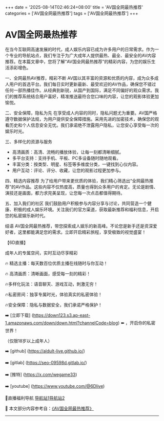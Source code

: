 +++
date = '2025-08-14T02:46:24+08:00'
title = 'AV国全网最热推荐'
categories = ['AV国全网最热推荐']
tags = ['AV国全网最热推荐']
+++

# AV国全网最热推荐

在当今互联网高速发展的时代，成人娱乐内容已成为许多用户的日常需求。作为一个专业的导航站点，我们专注于为广大成年人提供最热、最全、最安全的AV内容推荐。在本篇文章中，您将了解“AV国全网最热推荐”的精彩内容，为您的娱乐生活添彩增色。

一、全网最热AV推荐，精彩不断
AV国以其丰富的资源和优质的内容，成为众多成人用户的首选平台。我们每日实时更新最新、最受欢迎的AV作品，确保您不错过任何一部热播佳作。从经典到新锐，从国产到国际，满足不同偏好的观众需求。我们的推荐系统结合用户喜好，精准推送最符合您口味的内容，让您的观影体验更加愉悦。

二、安全保障，隐私为先
在享受成人内容的同时，隐私问题尤为重要。AV国严格遵守数据保护法规，为用户提供安全保障措施。采用先进的加密技术，确保您的观看历史和个人信息安全无忧。我们承诺绝不泄露用户隐私，让您安心享受每一次的娱乐时光。

三、多样化的资源与服务
- 高清画质：高清、流畅的播放体验，让每一刻都清晰细腻。
- 多平台支持：支持手机、平板、PC多设备随时随地观看。
- 丰富分类：按类型、明星、标签等多维度分类，一键找到心仪内容。
- 用户互动：评论、评分、收藏，让您的观影过程更加参与。

四、精选内容推荐
为了给用户带来更优质的体验，我们精心筛选出“全网最热推荐”的AV作品。这些内容不仅热度高，质量也得到众多用户的肯定。无论是剧情、演技还是画面，都力求完美呈现，让您每一次点击都值得期待。

五、加入我们的社区
我们鼓励用户积极参与内容分享与讨论，共同营造一个健康、积极的成人娱乐环境。关注我们的官方渠道，获取最新推荐和福利信息，开启您的私密娱乐新时代。

结语
AV国全网最热推荐，带您探索成人娱乐的新高峰。不论您是新手还是资深爱好者，这里都能满足您的需求。立即开启精彩旅程，享受极致的视觉盛宴！

【6D直播】

成年人的专属空间，实时互动尽享精彩

🔥 精选主播：每天数百位优质主播在线随时与你互动！

🔥 高清画质：清晰画面，感受每一刻的精彩！

🔥多样化玩法：语音聊天、游戏互动，刺激无穷！

🔥私密房间：独享专属时光，体验真实的私密体验！

🔥安全保障：隐私与数据安全，我们承诺严格保护！

➡️ [立即下载] (https://down123.s3.ap-east-1.amazonaws.com/down/down.html?channelCode=blog) ⬅️ ，开启你的私密世界！

（仅限18岁以上成年人）

➡️ [github] (https://aldult-live.github.io/)

➡️ [gitlab] (https://seo-09598d.gitlab.io/)

➡️ [推特] (https://x.com/wegame33)

➡️ [youtube] (https://www.youtube.com/@6Dlive)

🔞直播福利导航   [导航站1](https://webstack-86085a.gitlab.io/)[导航站2](https://onlygit123-2.github.io/)


📘 本文部分内容参考自：[《AV国全网最热推荐》](https://webstack-hugo-6.pages.dev/)

---
